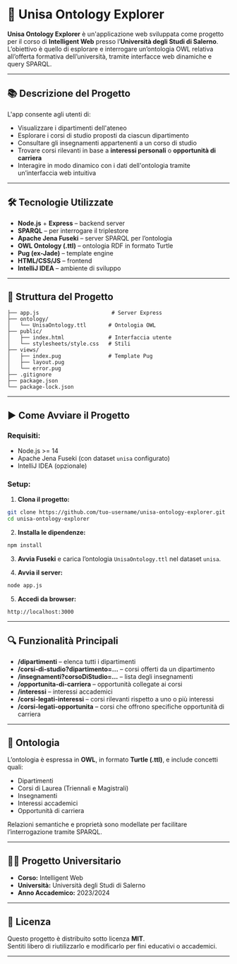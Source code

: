 # 🧠 Unisa Ontology Explorer

**Unisa Ontology Explorer** è un'applicazione web sviluppata come progetto per il corso di **Intelligent Web** presso l’**Università degli Studi di Salerno**.  
L’obiettivo è quello di esplorare e interrogare un’ontologia OWL relativa all’offerta formativa dell’università, tramite interfacce web dinamiche e query SPARQL.

---

## 📚 Descrizione del Progetto

L'app consente agli utenti di:

- Visualizzare i dipartimenti dell'ateneo
- Esplorare i corsi di studio proposti da ciascun dipartimento
- Consultare gli insegnamenti appartenenti a un corso di studio
- Trovare corsi rilevanti in base a **interessi personali** o **opportunità di carriera**
- Interagire in modo dinamico con i dati dell'ontologia tramite un’interfaccia web intuitiva

---

## 🛠️ Tecnologie Utilizzate

- **Node.js** + **Express** – backend server
- **SPARQL** – per interrogare il triplestore
- **Apache Jena Fuseki** – server SPARQL per l’ontologia
- **OWL Ontology (.ttl)** – ontologia RDF in formato Turtle
- **Pug (ex-Jade)** – template engine
- **HTML/CSS/JS** – frontend
- **IntelliJ IDEA** – ambiente di sviluppo

---

## 📁 Struttura del Progetto

```
├── app.js                       # Server Express
├── ontology/
│   └── UnisaOntology.ttl       # Ontologia OWL
├── public/
│   ├── index.html              # Interfaccia utente
│   └── stylesheets/style.css   # Stili
├── views/
│   ├── index.pug               # Template Pug
│   ├── layout.pug
│   └── error.pug
├── .gitignore
├── package.json
└── package-lock.json
```

---

## ▶️ Come Avviare il Progetto

### Requisiti:

- Node.js >= 14
- Apache Jena Fuseki (con dataset `unisa` configurato)
- IntelliJ IDEA (opzionale)

### Setup:

1. **Clona il progetto:**

```bash
git clone https://github.com/tuo-username/unisa-ontology-explorer.git
cd unisa-ontology-explorer
```

2. **Installa le dipendenze:**

```bash
npm install
```

3. **Avvia Fuseki** e carica l’ontologia `UnisaOntology.ttl` nel dataset `unisa`.

4. **Avvia il server:**

```bash
node app.js
```

5. **Accedi da browser:**

```
http://localhost:3000
```

---

## 🔍 Funzionalità Principali

- **/dipartimenti** – elenca tutti i dipartimenti
- **/corsi-di-studio?dipartimento=...** – corsi offerti da un dipartimento
- **/insegnamenti?corsoDiStudio=...** – lista degli insegnamenti
- **/opportunita-di-carriera** – opportunità collegate ai corsi
- **/interessi** – interessi accademici
- **/corsi-legati-interessi** – corsi rilevanti rispetto a uno o più interessi
- **/corsi-legati-opportunita** – corsi che offrono specifiche opportunità di carriera

---

## 🧠 Ontologia

L’ontologia è espressa in **OWL**, in formato **Turtle (.ttl)**, e include concetti quali:

- Dipartimenti
- Corsi di Laurea (Triennali e Magistrali)
- Insegnamenti
- Interessi accademici
- Opportunità di carriera

Relazioni semantiche e proprietà sono modellate per facilitare l’interrogazione tramite SPARQL.

---

## 👨‍🎓 Progetto Universitario

- **Corso:** Intelligent Web
- **Università:** Università degli Studi di Salerno
- **Anno Accademico:** 2023/2024

---

## 📄 Licenza

Questo progetto è distribuito sotto licenza **MIT**.  
Sentiti libero di riutilizzarlo e modificarlo per fini educativi o accademici.

---
